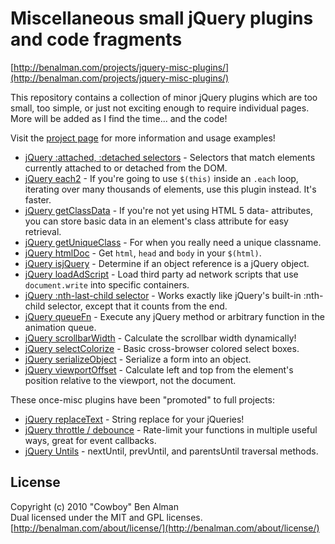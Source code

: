 # Miscellaneous small jQuery plugins and code fragments #
[http://benalman.com/projects/jquery-misc-plugins/](http://benalman.com/projects/jquery-misc-plugins/)

This repository contains a collection of minor jQuery plugins which are too small, too simple, or just not exciting enough to require individual pages. More will be added as I find the time... and the code!

Visit the [project page](http://benalman.com/projects/jquery-misc-plugins/) for more information and usage examples!

* [jQuery :attached, :detached selectors](http://benalman.com/projects/jquery-misc-plugins/#attached-detached) - Selectors that match elements currently attached to or detached from the DOM.
* [jQuery each2](http://benalman.com/projects/jquery-misc-plugins/#each2) - If you're going to use `$(this)` inside an `.each` loop, iterating over many thousands of elements, use this plugin instead. It's faster.
* [jQuery getClassData](http://benalman.com/projects/jquery-misc-plugins/#getclassdata) - If you're not yet using HTML 5 data- attributes, you can store basic data in an element's class attribute for easy retrieval.
* [jQuery getUniqueClass](http://benalman.com/projects/jquery-misc-plugins/#getuniqueclass) - For when you really need a unique classname.
* [jQuery htmlDoc](http://benalman.com/projects/jquery-misc-plugins/#htmldoc) - Get `html`, `head` and `body` in your `$(html)`.
* [jQuery isjQuery](http://benalman.com/projects/jquery-misc-plugins/#isjquery) - Determine if an object reference is a jQuery object.
* [jQuery loadAdScript](http://benalman.com/projects/jquery-misc-plugins/#loadadscript) - Load third party ad network scripts that use `document.write` into specific containers.
* [jQuery :nth-last-child selector](http://benalman.com/projects/jquery-misc-plugins/#nth-last-child) - Works exactly like jQuery's built-in :nth-child selector, except that it counts from the end. 
* [jQuery queueFn](http://benalman.com/projects/jquery-misc-plugins/#queuefn) - Execute any jQuery method or arbitrary function in the animation queue.
* [jQuery scrollbarWidth](http://benalman.com/projects/jquery-misc-plugins/#scrollbarwidth) - Calculate the scrollbar width dynamically!
* [jQuery selectColorize](http://benalman.com/projects/jquery-misc-plugins/#selectcolorize) - Basic cross-browser colored select boxes.
* [jQuery serializeObject](http://benalman.com/projects/jquery-misc-plugins/#serializeobject) - Serialize a form into an object.
* [jQuery viewportOffset](http://benalman.com/projects/jquery-misc-plugins/#viewportoffset) - Calculate left and top from the element's position relative to the viewport, not the document.

These once-misc plugins have been "promoted" to full projects:

* [jQuery replaceText](http://benalman.com/projects/jquery-replacetext-plugin/) - String replace for your jQueries!
* [jQuery throttle / debounce](http://benalman.com/projects/jquery-throttle-debounce-plugin/) - Rate-limit your functions in multiple useful ways, great for event callbacks.
* [jQuery Untils](http://benalman.com/projects/jquery-untils-plugin/) - nextUntil, prevUntil, and parentsUntil traversal methods.


## License ##
Copyright (c) 2010 "Cowboy" Ben Alman  
Dual licensed under the MIT and GPL licenses.
[http://benalman.com/about/license/](http://benalman.com/about/license/)


